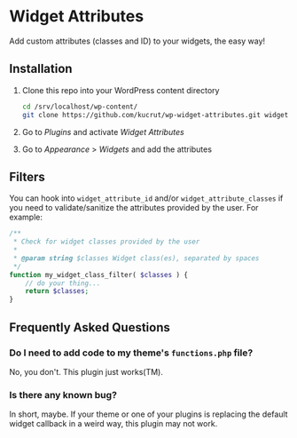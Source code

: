 # Widget Attributes

Add custom attributes (classes and ID) to your widgets, the easy way!

## Installation ##
1. Clone this repo into your WordPress content directory

   ```bash
   cd /srv/localhost/wp-content/
   git clone https://github.com/kucrut/wp-widget-attributes.git widget-attributes
   ```
2. Go to *Plugins* and activate *Widget Attributes*
3. Go to *Appearance* > *Widgets* and add the attributes

## Filters ##
You can hook into `widget_attribute_id` and/or `widget_attribute_classes` if you need to validate/sanitize the attributes provided by the user. For example:

```php
/**
 * Check for widget classes provided by the user
 *
 * @param string $classes Widget class(es), separated by spaces
 */
function my_widget_class_filter( $classes ) {
	// do your thing...
	return $classes;
}
```

## Frequently Asked Questions ##

### Do I need to add code to my theme's `functions.php` file? ###
No, you don't. This plugin just works(TM).

### Is there any known bug? ###
In short, maybe. If your theme or one of your plugins is replacing the default widget callback in a weird way, this plugin may not work.

